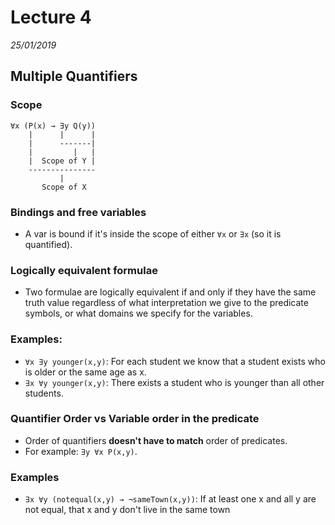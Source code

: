 # Lecture 4
*25/01/2019*

## Multiple Quantifiers
### Scope
```
∀x (P(x) → ∃y Q(y)) 
    |      |      |
    |      -------|
    |         |   |
    |  Scope of Y |
    ---------------
           |
       Scope of X
```

### Bindings and free variables
- A var is bound if it's inside the scope of either `∀x` or `∃x` (so it is quantified).

### Logically equivalent formulae
- Two formulae are logically equivalent if and only if they have the same truth value regardless of what
interpretation we give to the predicate symbols, or what
domains we specify for the variables.

### Examples:
- `∀x ∃y younger(x,y)`: For each student we know that a student exists who is older or the same age as x.
- `∃x ∀y younger(x,y)`: There exists a student who is younger than all other students.

### Quantifier Order vs Variable order in the predicate 
- Order of quantifiers **doesn't have to match** order of predicates.
- For example: `∃y ∀x P(x,y)`.

### Examples
- `∃x ∀y (notequal(x,y) → ¬sameTown(x,y))`:
If at least one x and all y are not equal, that x and y don't live in the same town